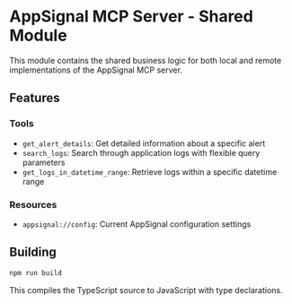 # AppSignal MCP Server - Shared Module

This module contains the shared business logic for both local and remote implementations of the AppSignal MCP server.

## Features

### Tools
- `get_alert_details`: Get detailed information about a specific alert
- `search_logs`: Search through application logs with flexible query parameters
- `get_logs_in_datetime_range`: Retrieve logs within a specific datetime range

### Resources
- `appsignal://config`: Current AppSignal configuration settings

## Building

```bash
npm run build
```

This compiles the TypeScript source to JavaScript with type declarations.